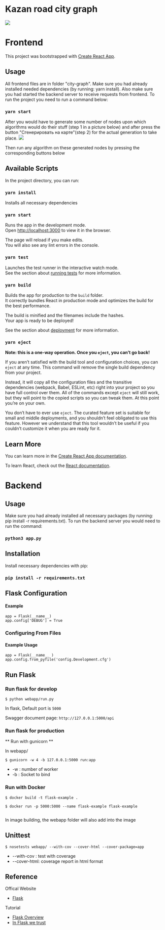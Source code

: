 # Kazan road city graph

![](https://images-for-something.s3.us-east-2.amazonaws.com/2.+%D0%94%D0%B5%D1%80%D0%B5%D0%B2%D0%BE+%D0%BA%D1%80%D0%B0%D1%82%D1%87.+%D0%BF%D1%83%D1%82%D0%B5%D0%B8%CC%86.png)

# Frontend

This project was bootstrapped with [Create React App](https://github.com/facebook/create-react-app).

## Usage
All frontend files are in folder "city-graph". Make sure you had already installed needed dependencies (by running: yarn install). Also make sure you had started the backend server to receive requests from frontend. To run the project you need to run a command below:

### `yarn start`

After you would have to generate some number of nodes upon which algorithms would do their stuff (step 1 in a picture below) and after press the button "Сгенерировать на карте"(step 2) for the actual generation to take place.
![](https://images-for-something.s3.us-east-2.amazonaws.com/templ.png)

Then run any algorithm on these generated nodes by pressing the corresponding buttons below

## Available Scripts

In the project directory, you can run:

### `yarn install`

Installs all necessary dependencies

### `yarn start`

Runs the app in the development mode.<br />
Open [http://localhost:3000](http://localhost:3000) to view it in the browser.

The page will reload if you make edits.<br />
You will also see any lint errors in the console.

### `yarn test`

Launches the test runner in the interactive watch mode.<br />
See the section about [running tests](https://facebook.github.io/create-react-app/docs/running-tests) for more information.

### `yarn build`

Builds the app for production to the `build` folder.<br />
It correctly bundles React in production mode and optimizes the build for the best performance.

The build is minified and the filenames include the hashes.<br />
Your app is ready to be deployed!

See the section about [deployment](https://facebook.github.io/create-react-app/docs/deployment) for more information.

### `yarn eject`

**Note: this is a one-way operation. Once you `eject`, you can’t go back!**

If you aren’t satisfied with the build tool and configuration choices, you can `eject` at any time. This command will remove the single build dependency from your project.

Instead, it will copy all the configuration files and the transitive dependencies (webpack, Babel, ESLint, etc) right into your project so you have full control over them. All of the commands except `eject` will still work, but they will point to the copied scripts so you can tweak them. At this point you’re on your own.

You don’t have to ever use `eject`. The curated feature set is suitable for small and middle deployments, and you shouldn’t feel obligated to use this feature. However we understand that this tool wouldn’t be useful if you couldn’t customize it when you are ready for it.

## Learn More

You can learn more in the [Create React App documentation](https://facebook.github.io/create-react-app/docs/getting-started).

To learn React, check out the [React documentation](https://reactjs.org/).


# Backend

## Usage

Make sure you had already installed all necessary packages (by running: pip install -r requirements.txt). To run the backend server you would need to run the command:

### `python3 app.py`

## Installation

Install necessary dependencies with pip:

### `pip install -r requirements.txt`

## Flask Configuration

#### Example

```
app = Flask(__name__)
app.config['DEBUG'] = True
```
### Configuring From Files

#### Example Usage

```
app = Flask(__name__ )
app.config.from_pyfile('config.Development.cfg')
```

## Run Flask
### Run flask for develop
```
$ python webapp/run.py
```
In flask, Default port is `5000`

Swagger document page:  `http://127.0.0.1:5000/api`

### Run flask for production

** Run with gunicorn **

In  webapp/

```
$ gunicorn -w 4 -b 127.0.0.1:5000 run:app

```

* -w : number of worker
* -b : Socket to bind


### Run with Docker

```
$ docker build -t flask-example .

$ docker run -p 5000:5000 --name flask-example flask-example 
 
```

In image building, the webapp folder will also add into the image


## Unittest
```
$ nosetests webapp/ --with-cov --cover-html --cover-package=app
```
- --with-cov : test with coverage
- --cover-html: coverage report in html format

## Reference

Offical Website

- [Flask](http://flask.pocoo.org/)

Tutorial

- [Flask Overview](https://www.slideshare.net/maxcnunes1/flask-python-16299282)
- [In Flask we trust](http://igordavydenko.com/talks/ua-pycon-2012.pdf)
